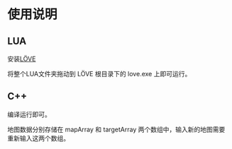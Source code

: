 # 使用说明

## LUA

安装[LÖVE](!http://love2d.org/)

将整个LUA文件夹拖动到 LÖVE 根目录下的 love.exe 上即可运行。

## C++

编译运行即可。

地图数据分别存储在 mapArray 和 targetArray 两个数组中，输入新的地图需要重新输入这两个数组。